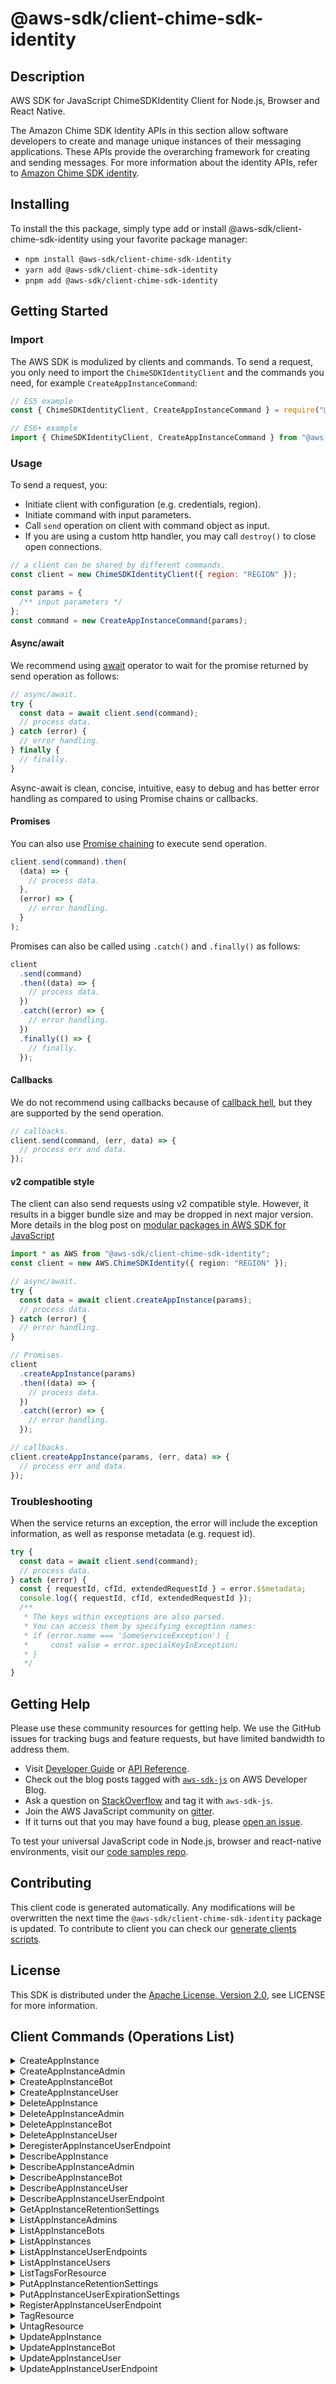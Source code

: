 <!-- generated file, do not edit directly -->

# @aws-sdk/client-chime-sdk-identity

## Description

AWS SDK for JavaScript ChimeSDKIdentity Client for Node.js, Browser and React Native.

<p>The Amazon Chime SDK Identity APIs in this section allow software developers to create
and manage unique instances of their messaging applications. These APIs provide the
overarching framework for creating and sending messages. For more information about the
identity APIs, refer to <a href="https://docs.aws.amazon.com/chime/latest/APIReference/API_Operations_Amazon_Chime_SDK_Identity.html">Amazon Chime SDK identity</a>.</p>

## Installing

To install the this package, simply type add or install @aws-sdk/client-chime-sdk-identity
using your favorite package manager:

- `npm install @aws-sdk/client-chime-sdk-identity`
- `yarn add @aws-sdk/client-chime-sdk-identity`
- `pnpm add @aws-sdk/client-chime-sdk-identity`

## Getting Started

### Import

The AWS SDK is modulized by clients and commands.
To send a request, you only need to import the `ChimeSDKIdentityClient` and
the commands you need, for example `CreateAppInstanceCommand`:

```js
// ES5 example
const { ChimeSDKIdentityClient, CreateAppInstanceCommand } = require("@aws-sdk/client-chime-sdk-identity");
```

```ts
// ES6+ example
import { ChimeSDKIdentityClient, CreateAppInstanceCommand } from "@aws-sdk/client-chime-sdk-identity";
```

### Usage

To send a request, you:

- Initiate client with configuration (e.g. credentials, region).
- Initiate command with input parameters.
- Call `send` operation on client with command object as input.
- If you are using a custom http handler, you may call `destroy()` to close open connections.

```js
// a client can be shared by different commands.
const client = new ChimeSDKIdentityClient({ region: "REGION" });

const params = {
  /** input parameters */
};
const command = new CreateAppInstanceCommand(params);
```

#### Async/await

We recommend using [await](https://developer.mozilla.org/en-US/docs/Web/JavaScript/Reference/Operators/await)
operator to wait for the promise returned by send operation as follows:

```js
// async/await.
try {
  const data = await client.send(command);
  // process data.
} catch (error) {
  // error handling.
} finally {
  // finally.
}
```

Async-await is clean, concise, intuitive, easy to debug and has better error handling
as compared to using Promise chains or callbacks.

#### Promises

You can also use [Promise chaining](https://developer.mozilla.org/en-US/docs/Web/JavaScript/Guide/Using_promises#chaining)
to execute send operation.

```js
client.send(command).then(
  (data) => {
    // process data.
  },
  (error) => {
    // error handling.
  }
);
```

Promises can also be called using `.catch()` and `.finally()` as follows:

```js
client
  .send(command)
  .then((data) => {
    // process data.
  })
  .catch((error) => {
    // error handling.
  })
  .finally(() => {
    // finally.
  });
```

#### Callbacks

We do not recommend using callbacks because of [callback hell](http://callbackhell.com/),
but they are supported by the send operation.

```js
// callbacks.
client.send(command, (err, data) => {
  // process err and data.
});
```

#### v2 compatible style

The client can also send requests using v2 compatible style.
However, it results in a bigger bundle size and may be dropped in next major version. More details in the blog post
on [modular packages in AWS SDK for JavaScript](https://aws.amazon.com/blogs/developer/modular-packages-in-aws-sdk-for-javascript/)

```ts
import * as AWS from "@aws-sdk/client-chime-sdk-identity";
const client = new AWS.ChimeSDKIdentity({ region: "REGION" });

// async/await.
try {
  const data = await client.createAppInstance(params);
  // process data.
} catch (error) {
  // error handling.
}

// Promises.
client
  .createAppInstance(params)
  .then((data) => {
    // process data.
  })
  .catch((error) => {
    // error handling.
  });

// callbacks.
client.createAppInstance(params, (err, data) => {
  // process err and data.
});
```

### Troubleshooting

When the service returns an exception, the error will include the exception information,
as well as response metadata (e.g. request id).

```js
try {
  const data = await client.send(command);
  // process data.
} catch (error) {
  const { requestId, cfId, extendedRequestId } = error.$$metadata;
  console.log({ requestId, cfId, extendedRequestId });
  /**
   * The keys within exceptions are also parsed.
   * You can access them by specifying exception names:
   * if (error.name === 'SomeServiceException') {
   *     const value = error.specialKeyInException;
   * }
   */
}
```

## Getting Help

Please use these community resources for getting help.
We use the GitHub issues for tracking bugs and feature requests, but have limited bandwidth to address them.

- Visit [Developer Guide](https://docs.aws.amazon.com/sdk-for-javascript/v3/developer-guide/welcome.html)
  or [API Reference](https://docs.aws.amazon.com/AWSJavaScriptSDK/v3/latest/index.html).
- Check out the blog posts tagged with [`aws-sdk-js`](https://aws.amazon.com/blogs/developer/tag/aws-sdk-js/)
  on AWS Developer Blog.
- Ask a question on [StackOverflow](https://stackoverflow.com/questions/tagged/aws-sdk-js) and tag it with `aws-sdk-js`.
- Join the AWS JavaScript community on [gitter](https://gitter.im/aws/aws-sdk-js-v3).
- If it turns out that you may have found a bug, please [open an issue](https://github.com/aws/aws-sdk-js-v3/issues/new/choose).

To test your universal JavaScript code in Node.js, browser and react-native environments,
visit our [code samples repo](https://github.com/aws-samples/aws-sdk-js-tests).

## Contributing

This client code is generated automatically. Any modifications will be overwritten the next time the `@aws-sdk/client-chime-sdk-identity` package is updated.
To contribute to client you can check our [generate clients scripts](https://github.com/aws/aws-sdk-js-v3/tree/main/scripts/generate-clients).

## License

This SDK is distributed under the
[Apache License, Version 2.0](http://www.apache.org/licenses/LICENSE-2.0),
see LICENSE for more information.

## Client Commands (Operations List)

<details>
<summary>
CreateAppInstance
</summary>

[Command API Reference](https://docs.aws.amazon.com/AWSJavaScriptSDK/v3/latest/clients/client-chime-sdk-identity/classes/createappinstancecommand.html) / [Input](https://docs.aws.amazon.com/AWSJavaScriptSDK/v3/latest/clients/client-chime-sdk-identity/interfaces/createappinstancecommandinput.html) / [Output](https://docs.aws.amazon.com/AWSJavaScriptSDK/v3/latest/clients/client-chime-sdk-identity/interfaces/createappinstancecommandoutput.html)

</details>
<details>
<summary>
CreateAppInstanceAdmin
</summary>

[Command API Reference](https://docs.aws.amazon.com/AWSJavaScriptSDK/v3/latest/clients/client-chime-sdk-identity/classes/createappinstanceadmincommand.html) / [Input](https://docs.aws.amazon.com/AWSJavaScriptSDK/v3/latest/clients/client-chime-sdk-identity/interfaces/createappinstanceadmincommandinput.html) / [Output](https://docs.aws.amazon.com/AWSJavaScriptSDK/v3/latest/clients/client-chime-sdk-identity/interfaces/createappinstanceadmincommandoutput.html)

</details>
<details>
<summary>
CreateAppInstanceBot
</summary>

[Command API Reference](https://docs.aws.amazon.com/AWSJavaScriptSDK/v3/latest/clients/client-chime-sdk-identity/classes/createappinstancebotcommand.html) / [Input](https://docs.aws.amazon.com/AWSJavaScriptSDK/v3/latest/clients/client-chime-sdk-identity/interfaces/createappinstancebotcommandinput.html) / [Output](https://docs.aws.amazon.com/AWSJavaScriptSDK/v3/latest/clients/client-chime-sdk-identity/interfaces/createappinstancebotcommandoutput.html)

</details>
<details>
<summary>
CreateAppInstanceUser
</summary>

[Command API Reference](https://docs.aws.amazon.com/AWSJavaScriptSDK/v3/latest/clients/client-chime-sdk-identity/classes/createappinstanceusercommand.html) / [Input](https://docs.aws.amazon.com/AWSJavaScriptSDK/v3/latest/clients/client-chime-sdk-identity/interfaces/createappinstanceusercommandinput.html) / [Output](https://docs.aws.amazon.com/AWSJavaScriptSDK/v3/latest/clients/client-chime-sdk-identity/interfaces/createappinstanceusercommandoutput.html)

</details>
<details>
<summary>
DeleteAppInstance
</summary>

[Command API Reference](https://docs.aws.amazon.com/AWSJavaScriptSDK/v3/latest/clients/client-chime-sdk-identity/classes/deleteappinstancecommand.html) / [Input](https://docs.aws.amazon.com/AWSJavaScriptSDK/v3/latest/clients/client-chime-sdk-identity/interfaces/deleteappinstancecommandinput.html) / [Output](https://docs.aws.amazon.com/AWSJavaScriptSDK/v3/latest/clients/client-chime-sdk-identity/interfaces/deleteappinstancecommandoutput.html)

</details>
<details>
<summary>
DeleteAppInstanceAdmin
</summary>

[Command API Reference](https://docs.aws.amazon.com/AWSJavaScriptSDK/v3/latest/clients/client-chime-sdk-identity/classes/deleteappinstanceadmincommand.html) / [Input](https://docs.aws.amazon.com/AWSJavaScriptSDK/v3/latest/clients/client-chime-sdk-identity/interfaces/deleteappinstanceadmincommandinput.html) / [Output](https://docs.aws.amazon.com/AWSJavaScriptSDK/v3/latest/clients/client-chime-sdk-identity/interfaces/deleteappinstanceadmincommandoutput.html)

</details>
<details>
<summary>
DeleteAppInstanceBot
</summary>

[Command API Reference](https://docs.aws.amazon.com/AWSJavaScriptSDK/v3/latest/clients/client-chime-sdk-identity/classes/deleteappinstancebotcommand.html) / [Input](https://docs.aws.amazon.com/AWSJavaScriptSDK/v3/latest/clients/client-chime-sdk-identity/interfaces/deleteappinstancebotcommandinput.html) / [Output](https://docs.aws.amazon.com/AWSJavaScriptSDK/v3/latest/clients/client-chime-sdk-identity/interfaces/deleteappinstancebotcommandoutput.html)

</details>
<details>
<summary>
DeleteAppInstanceUser
</summary>

[Command API Reference](https://docs.aws.amazon.com/AWSJavaScriptSDK/v3/latest/clients/client-chime-sdk-identity/classes/deleteappinstanceusercommand.html) / [Input](https://docs.aws.amazon.com/AWSJavaScriptSDK/v3/latest/clients/client-chime-sdk-identity/interfaces/deleteappinstanceusercommandinput.html) / [Output](https://docs.aws.amazon.com/AWSJavaScriptSDK/v3/latest/clients/client-chime-sdk-identity/interfaces/deleteappinstanceusercommandoutput.html)

</details>
<details>
<summary>
DeregisterAppInstanceUserEndpoint
</summary>

[Command API Reference](https://docs.aws.amazon.com/AWSJavaScriptSDK/v3/latest/clients/client-chime-sdk-identity/classes/deregisterappinstanceuserendpointcommand.html) / [Input](https://docs.aws.amazon.com/AWSJavaScriptSDK/v3/latest/clients/client-chime-sdk-identity/interfaces/deregisterappinstanceuserendpointcommandinput.html) / [Output](https://docs.aws.amazon.com/AWSJavaScriptSDK/v3/latest/clients/client-chime-sdk-identity/interfaces/deregisterappinstanceuserendpointcommandoutput.html)

</details>
<details>
<summary>
DescribeAppInstance
</summary>

[Command API Reference](https://docs.aws.amazon.com/AWSJavaScriptSDK/v3/latest/clients/client-chime-sdk-identity/classes/describeappinstancecommand.html) / [Input](https://docs.aws.amazon.com/AWSJavaScriptSDK/v3/latest/clients/client-chime-sdk-identity/interfaces/describeappinstancecommandinput.html) / [Output](https://docs.aws.amazon.com/AWSJavaScriptSDK/v3/latest/clients/client-chime-sdk-identity/interfaces/describeappinstancecommandoutput.html)

</details>
<details>
<summary>
DescribeAppInstanceAdmin
</summary>

[Command API Reference](https://docs.aws.amazon.com/AWSJavaScriptSDK/v3/latest/clients/client-chime-sdk-identity/classes/describeappinstanceadmincommand.html) / [Input](https://docs.aws.amazon.com/AWSJavaScriptSDK/v3/latest/clients/client-chime-sdk-identity/interfaces/describeappinstanceadmincommandinput.html) / [Output](https://docs.aws.amazon.com/AWSJavaScriptSDK/v3/latest/clients/client-chime-sdk-identity/interfaces/describeappinstanceadmincommandoutput.html)

</details>
<details>
<summary>
DescribeAppInstanceBot
</summary>

[Command API Reference](https://docs.aws.amazon.com/AWSJavaScriptSDK/v3/latest/clients/client-chime-sdk-identity/classes/describeappinstancebotcommand.html) / [Input](https://docs.aws.amazon.com/AWSJavaScriptSDK/v3/latest/clients/client-chime-sdk-identity/interfaces/describeappinstancebotcommandinput.html) / [Output](https://docs.aws.amazon.com/AWSJavaScriptSDK/v3/latest/clients/client-chime-sdk-identity/interfaces/describeappinstancebotcommandoutput.html)

</details>
<details>
<summary>
DescribeAppInstanceUser
</summary>

[Command API Reference](https://docs.aws.amazon.com/AWSJavaScriptSDK/v3/latest/clients/client-chime-sdk-identity/classes/describeappinstanceusercommand.html) / [Input](https://docs.aws.amazon.com/AWSJavaScriptSDK/v3/latest/clients/client-chime-sdk-identity/interfaces/describeappinstanceusercommandinput.html) / [Output](https://docs.aws.amazon.com/AWSJavaScriptSDK/v3/latest/clients/client-chime-sdk-identity/interfaces/describeappinstanceusercommandoutput.html)

</details>
<details>
<summary>
DescribeAppInstanceUserEndpoint
</summary>

[Command API Reference](https://docs.aws.amazon.com/AWSJavaScriptSDK/v3/latest/clients/client-chime-sdk-identity/classes/describeappinstanceuserendpointcommand.html) / [Input](https://docs.aws.amazon.com/AWSJavaScriptSDK/v3/latest/clients/client-chime-sdk-identity/interfaces/describeappinstanceuserendpointcommandinput.html) / [Output](https://docs.aws.amazon.com/AWSJavaScriptSDK/v3/latest/clients/client-chime-sdk-identity/interfaces/describeappinstanceuserendpointcommandoutput.html)

</details>
<details>
<summary>
GetAppInstanceRetentionSettings
</summary>

[Command API Reference](https://docs.aws.amazon.com/AWSJavaScriptSDK/v3/latest/clients/client-chime-sdk-identity/classes/getappinstanceretentionsettingscommand.html) / [Input](https://docs.aws.amazon.com/AWSJavaScriptSDK/v3/latest/clients/client-chime-sdk-identity/interfaces/getappinstanceretentionsettingscommandinput.html) / [Output](https://docs.aws.amazon.com/AWSJavaScriptSDK/v3/latest/clients/client-chime-sdk-identity/interfaces/getappinstanceretentionsettingscommandoutput.html)

</details>
<details>
<summary>
ListAppInstanceAdmins
</summary>

[Command API Reference](https://docs.aws.amazon.com/AWSJavaScriptSDK/v3/latest/clients/client-chime-sdk-identity/classes/listappinstanceadminscommand.html) / [Input](https://docs.aws.amazon.com/AWSJavaScriptSDK/v3/latest/clients/client-chime-sdk-identity/interfaces/listappinstanceadminscommandinput.html) / [Output](https://docs.aws.amazon.com/AWSJavaScriptSDK/v3/latest/clients/client-chime-sdk-identity/interfaces/listappinstanceadminscommandoutput.html)

</details>
<details>
<summary>
ListAppInstanceBots
</summary>

[Command API Reference](https://docs.aws.amazon.com/AWSJavaScriptSDK/v3/latest/clients/client-chime-sdk-identity/classes/listappinstancebotscommand.html) / [Input](https://docs.aws.amazon.com/AWSJavaScriptSDK/v3/latest/clients/client-chime-sdk-identity/interfaces/listappinstancebotscommandinput.html) / [Output](https://docs.aws.amazon.com/AWSJavaScriptSDK/v3/latest/clients/client-chime-sdk-identity/interfaces/listappinstancebotscommandoutput.html)

</details>
<details>
<summary>
ListAppInstances
</summary>

[Command API Reference](https://docs.aws.amazon.com/AWSJavaScriptSDK/v3/latest/clients/client-chime-sdk-identity/classes/listappinstancescommand.html) / [Input](https://docs.aws.amazon.com/AWSJavaScriptSDK/v3/latest/clients/client-chime-sdk-identity/interfaces/listappinstancescommandinput.html) / [Output](https://docs.aws.amazon.com/AWSJavaScriptSDK/v3/latest/clients/client-chime-sdk-identity/interfaces/listappinstancescommandoutput.html)

</details>
<details>
<summary>
ListAppInstanceUserEndpoints
</summary>

[Command API Reference](https://docs.aws.amazon.com/AWSJavaScriptSDK/v3/latest/clients/client-chime-sdk-identity/classes/listappinstanceuserendpointscommand.html) / [Input](https://docs.aws.amazon.com/AWSJavaScriptSDK/v3/latest/clients/client-chime-sdk-identity/interfaces/listappinstanceuserendpointscommandinput.html) / [Output](https://docs.aws.amazon.com/AWSJavaScriptSDK/v3/latest/clients/client-chime-sdk-identity/interfaces/listappinstanceuserendpointscommandoutput.html)

</details>
<details>
<summary>
ListAppInstanceUsers
</summary>

[Command API Reference](https://docs.aws.amazon.com/AWSJavaScriptSDK/v3/latest/clients/client-chime-sdk-identity/classes/listappinstanceuserscommand.html) / [Input](https://docs.aws.amazon.com/AWSJavaScriptSDK/v3/latest/clients/client-chime-sdk-identity/interfaces/listappinstanceuserscommandinput.html) / [Output](https://docs.aws.amazon.com/AWSJavaScriptSDK/v3/latest/clients/client-chime-sdk-identity/interfaces/listappinstanceuserscommandoutput.html)

</details>
<details>
<summary>
ListTagsForResource
</summary>

[Command API Reference](https://docs.aws.amazon.com/AWSJavaScriptSDK/v3/latest/clients/client-chime-sdk-identity/classes/listtagsforresourcecommand.html) / [Input](https://docs.aws.amazon.com/AWSJavaScriptSDK/v3/latest/clients/client-chime-sdk-identity/interfaces/listtagsforresourcecommandinput.html) / [Output](https://docs.aws.amazon.com/AWSJavaScriptSDK/v3/latest/clients/client-chime-sdk-identity/interfaces/listtagsforresourcecommandoutput.html)

</details>
<details>
<summary>
PutAppInstanceRetentionSettings
</summary>

[Command API Reference](https://docs.aws.amazon.com/AWSJavaScriptSDK/v3/latest/clients/client-chime-sdk-identity/classes/putappinstanceretentionsettingscommand.html) / [Input](https://docs.aws.amazon.com/AWSJavaScriptSDK/v3/latest/clients/client-chime-sdk-identity/interfaces/putappinstanceretentionsettingscommandinput.html) / [Output](https://docs.aws.amazon.com/AWSJavaScriptSDK/v3/latest/clients/client-chime-sdk-identity/interfaces/putappinstanceretentionsettingscommandoutput.html)

</details>
<details>
<summary>
PutAppInstanceUserExpirationSettings
</summary>

[Command API Reference](https://docs.aws.amazon.com/AWSJavaScriptSDK/v3/latest/clients/client-chime-sdk-identity/classes/putappinstanceuserexpirationsettingscommand.html) / [Input](https://docs.aws.amazon.com/AWSJavaScriptSDK/v3/latest/clients/client-chime-sdk-identity/interfaces/putappinstanceuserexpirationsettingscommandinput.html) / [Output](https://docs.aws.amazon.com/AWSJavaScriptSDK/v3/latest/clients/client-chime-sdk-identity/interfaces/putappinstanceuserexpirationsettingscommandoutput.html)

</details>
<details>
<summary>
RegisterAppInstanceUserEndpoint
</summary>

[Command API Reference](https://docs.aws.amazon.com/AWSJavaScriptSDK/v3/latest/clients/client-chime-sdk-identity/classes/registerappinstanceuserendpointcommand.html) / [Input](https://docs.aws.amazon.com/AWSJavaScriptSDK/v3/latest/clients/client-chime-sdk-identity/interfaces/registerappinstanceuserendpointcommandinput.html) / [Output](https://docs.aws.amazon.com/AWSJavaScriptSDK/v3/latest/clients/client-chime-sdk-identity/interfaces/registerappinstanceuserendpointcommandoutput.html)

</details>
<details>
<summary>
TagResource
</summary>

[Command API Reference](https://docs.aws.amazon.com/AWSJavaScriptSDK/v3/latest/clients/client-chime-sdk-identity/classes/tagresourcecommand.html) / [Input](https://docs.aws.amazon.com/AWSJavaScriptSDK/v3/latest/clients/client-chime-sdk-identity/interfaces/tagresourcecommandinput.html) / [Output](https://docs.aws.amazon.com/AWSJavaScriptSDK/v3/latest/clients/client-chime-sdk-identity/interfaces/tagresourcecommandoutput.html)

</details>
<details>
<summary>
UntagResource
</summary>

[Command API Reference](https://docs.aws.amazon.com/AWSJavaScriptSDK/v3/latest/clients/client-chime-sdk-identity/classes/untagresourcecommand.html) / [Input](https://docs.aws.amazon.com/AWSJavaScriptSDK/v3/latest/clients/client-chime-sdk-identity/interfaces/untagresourcecommandinput.html) / [Output](https://docs.aws.amazon.com/AWSJavaScriptSDK/v3/latest/clients/client-chime-sdk-identity/interfaces/untagresourcecommandoutput.html)

</details>
<details>
<summary>
UpdateAppInstance
</summary>

[Command API Reference](https://docs.aws.amazon.com/AWSJavaScriptSDK/v3/latest/clients/client-chime-sdk-identity/classes/updateappinstancecommand.html) / [Input](https://docs.aws.amazon.com/AWSJavaScriptSDK/v3/latest/clients/client-chime-sdk-identity/interfaces/updateappinstancecommandinput.html) / [Output](https://docs.aws.amazon.com/AWSJavaScriptSDK/v3/latest/clients/client-chime-sdk-identity/interfaces/updateappinstancecommandoutput.html)

</details>
<details>
<summary>
UpdateAppInstanceBot
</summary>

[Command API Reference](https://docs.aws.amazon.com/AWSJavaScriptSDK/v3/latest/clients/client-chime-sdk-identity/classes/updateappinstancebotcommand.html) / [Input](https://docs.aws.amazon.com/AWSJavaScriptSDK/v3/latest/clients/client-chime-sdk-identity/interfaces/updateappinstancebotcommandinput.html) / [Output](https://docs.aws.amazon.com/AWSJavaScriptSDK/v3/latest/clients/client-chime-sdk-identity/interfaces/updateappinstancebotcommandoutput.html)

</details>
<details>
<summary>
UpdateAppInstanceUser
</summary>

[Command API Reference](https://docs.aws.amazon.com/AWSJavaScriptSDK/v3/latest/clients/client-chime-sdk-identity/classes/updateappinstanceusercommand.html) / [Input](https://docs.aws.amazon.com/AWSJavaScriptSDK/v3/latest/clients/client-chime-sdk-identity/interfaces/updateappinstanceusercommandinput.html) / [Output](https://docs.aws.amazon.com/AWSJavaScriptSDK/v3/latest/clients/client-chime-sdk-identity/interfaces/updateappinstanceusercommandoutput.html)

</details>
<details>
<summary>
UpdateAppInstanceUserEndpoint
</summary>

[Command API Reference](https://docs.aws.amazon.com/AWSJavaScriptSDK/v3/latest/clients/client-chime-sdk-identity/classes/updateappinstanceuserendpointcommand.html) / [Input](https://docs.aws.amazon.com/AWSJavaScriptSDK/v3/latest/clients/client-chime-sdk-identity/interfaces/updateappinstanceuserendpointcommandinput.html) / [Output](https://docs.aws.amazon.com/AWSJavaScriptSDK/v3/latest/clients/client-chime-sdk-identity/interfaces/updateappinstanceuserendpointcommandoutput.html)

</details>
